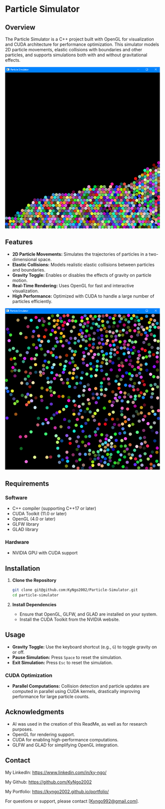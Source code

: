 ﻿# Particle Simulator

## Overview
The Particle Simulator is a C++ project built with OpenGL for visualization and CUDA architecture for performance optimization. This simulator models 2D particle movements, elastic collisions with boundaries and other particles, and supports simulations both with and without gravitational effects.

![Image of Particle simulator with Gravity on](src/GravityOn.png "GravityOn.png")

## Features
- **2D Particle Movements:** Simulates the trajectories of particles in a two-dimensional space.
- **Elastic Collisions:** Models realistic elastic collisions between particles and boundaries.
- **Gravity Toggle:** Enables or disables the effects of gravity on particle motion.
- **Real-Time Rendering:** Uses OpenGL for fast and interactive visualization.
- **High Performance:** Optimized with CUDA to handle a large number of particles efficiently.

![Image of Particle simulator with Gravity off](src/GravityOff.png "GravityOff.png")


## Requirements
### Software
- C++ compiler (supporting C++17 or later)
- CUDA Toolkit (11.0 or later)
- OpenGL (4.0 or later)
- GLFW library
- GLAD library

### Hardware
- NVIDIA GPU with CUDA support

## Installation
1. **Clone the Repository**
   ```bash
   git clone git@github.com:KyNgo2002/Particle-Simulator.git
   cd particle-simulator
   ```

2. **Install Dependencies**
   - Ensure that OpenGL, GLFW, and GLAD are installed on your system.
   - Install the CUDA Toolkit from the NVIDIA website.

<!--
3. **Build the Project**
   - Use the provided `CMakeLists.txt` to configure and build the project:
     ```bash
     mkdir build
     cd build
     cmake ..
     make
     ```

4. **Run the Simulator**
   ```bash
   ./particle_simulator
   ```
-->

## Usage
- **Gravity Toggle:** Use the keyboard shortcut (e.g., `G`) to toggle gravity on or off.
- **Pause Simulation:** Press `Space` to reset the simulation.
- **Exit Simulation:** Press `Esc` to reset the simulation.

<!--
## File Structure
```
particle-simulator/
├── src/
│   ├── main.cpp         # Entry point of the application
│   ├── renderer.cpp     # OpenGL rendering logic
│   ├── physics.cpp      # Physics calculations (collisions, gravity)
│   ├── cuda_kernel.cu   # CUDA optimization kernels
├── include/
│   ├── renderer.h       # Header for rendering logic
│   ├── physics.h        # Header for physics calculations
├── shaders/
│   ├── vertex.glsl      # Vertex shader
│   ├── fragment.glsl    # Fragment shader
├── CMakeLists.txt       # Build configuration
└── README.md            # Project documentation
```
-->


### CUDA Optimization
- **Parallel Computations:** Collision detection and particle updates are computed in parallel using CUDA kernels, drastically improving performance for large particle counts.


## Acknowledgments
- AI was used in the creation of this ReadMe, as well as for research purposes.
- OpenGL for rendering support.
- CUDA for enabling high-performance computations.
- GLFW and GLAD for simplifying OpenGL integration.

## Contact
My LinkedIn: https://www.linkedin.com/in/ky-ngo/

My Github: https://github.com/KyNgo2002

My Portfolio: https://kyngo2002.github.io/portfolio/

For questions or support, please contact [Kyngo992@gmail.com].


